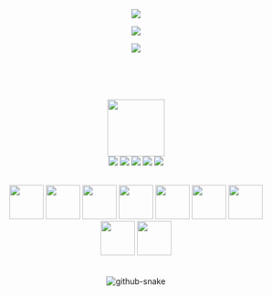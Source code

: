 <p align="center">
<img src="https://komarev.com/ghpvc/?username=ilviborici&color=6e57d2&style=for-the-badge"> 
<p align="center">
<img align="center" src="https://github-readme-stats.vercel.app/api?username=ilviborici&show_icons=true&theme=dark"/>
</br>
<p align="center">
<img align="center" src="https://github-readme-stats.vercel.app/api/top-langs/?username=ilviborici&layout=compact&theme=dark"/>
</br>
</br>
</br>
</br>
</br>

<p align="center">
<img src="https://media.giphy.com/media/WUlplcMpOCEmTGBtBW/giphy.gif" width="100">
</br>

<img src="https://img.shields.io/badge/Python-informational?style=flat&logo=Python&color=0b5987">
<img src="https://img.shields.io/badge/CSharp-informational?style=flat&logo=Csharp&color=0c573f">
<img src="https://img.shields.io/badge/Rust-informational?style=flat&logo=Rust&color=b30000">
<img src="https://img.shields.io/badge/C++-informational?style=flat&logo=Cplusplus&color=2C5593">
<img src="https://img.shields.io/badge/MySQL-informational?style=flat&logo=MySQL&color=003B57">

</br>
</br>
<p align="center">
<img src="https://www.vectorlogo.zone/logos/archlinux/archlinux-icon.svg" width="60">
<img src="https://www.vectorlogo.zone/logos/microsoft_azure/microsoft_azure-icon.svg" width="60">
<img src="https://www.vectorlogo.zone/logos/debian/debian-icon.svg" width="60">
<img src="https://www.vectorlogo.zone/logos/docker/docker-icon.svg" width="60">
<img src="https://www.vectorlogo.zone/logos/git-scm/git-scm-icon.svg" width="60">
<img src="https://www.vectorlogo.zone/logos/github/github-icon.svg" width="60">
<img src="https://www.vectorlogo.zone/logos/linux/linux-icon.svg" width="60">
<img src="https://www.vectorlogo.zone/logos/microsoft/microsoft-icon.svg" width="60">
<img src="https://www.vectorlogo.zone/logos/visualstudio_code/visualstudio_code-icon.svg" width="60">
</br>
</br>
</br>
<picture>
  <source media="(prefers-color-scheme: dark)" srcset="https://svgshare.com/i/yrC.svg" />
  <source media="(prefers-color-scheme: light)" srcset="https://svgshare.com/i/yqf.svg" />
    <img alt="github-snake" src="https://svgshare.com/i/yqr.svg" />

</picture>


